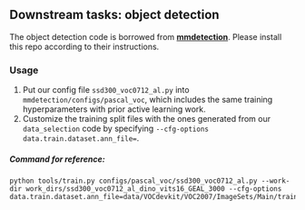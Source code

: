 ## Downstream tasks: object detection

The object detection code is borrowed from **[mmdetection](https://github.com/open-mmlab/mmdetection)**. Please install this repo according to their instructions.

### Usage

1. Put our config file `ssd300_voc0712_al.py` into `mmdetection/configs/pascal_voc`, which includes the same training hyperparameters with prior active learning work.
2. Customize the training split files with the ones generated from  our `data_selection` code by specifying `--cfg-options data.train.dataset.ann_file=`.

##### Command for reference:

```
python tools/train.py configs/pascal_voc/ssd300_voc0712_al.py --work-dir work_dirs/ssd300_voc0712_al_dino_vits16_GEAL_3000 --cfg-options data.train.dataset.ann_file=data/VOCdevkit/VOC2007/ImageSets/Main/trainval_dino_vits16_GEAL_3000.txt,data/VOCdevkit/VOC2012/ImageSets/Main/trainval_dino_vits16_GEAL_3000.txt
```

